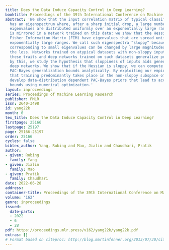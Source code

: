 ```yaml
---
title: Does the Data Induce Capacity Control in Deep Learning?
booktitle: Proceedings of the 39th International Conference on Machine Learning
abstract: 'We show that the input correlation matrix of typical classification datasets
  has an eigenspectrum where, after a sharp initial drop, a large number of small
  eigenvalues are distributed uniformly over an exponentially large range. This structure
  is mirrored in a network trained on this data: we show that the Hessian and the
  Fisher Information Matrix (FIM) have eigenvalues that are spread uniformly over
  exponentially large ranges. We call such eigenspectra “sloppy” because sets of weights
  corresponding to small eigenvalues can be changed by large magnitudes without affecting
  the loss. Networks trained on atypical datasets with non-sloppy inputs do not share
  these traits and deep networks trained on such datasets generalize poorly. Inspired
  by this, we study the hypothesis that sloppiness of inputs aids generalization in
  deep networks. We show that if the Hessian is sloppy, we can compute non-vacuous
  PAC-Bayes generalization bounds analytically. By exploiting our empirical observation
  that training predominantly takes place in the non-sloppy subspace of the FIM, we
  develop data-distribution dependent PAC-Bayes priors that lead to accurate generalization
  bounds using numerical optimization.'
layout: inproceedings
series: Proceedings of Machine Learning Research
publisher: PMLR
issn: 2640-3498
id: yang22k
month: 0
tex_title: Does the Data Induce Capacity Control in Deep Learning?
firstpage: 25166
lastpage: 25197
page: 25166-25197
order: 25166
cycles: false
bibtex_author: Yang, Rubing and Mao, Jialin and Chaudhari, Pratik
author:
- given: Rubing
  family: Yang
- given: Jialin
  family: Mao
- given: Pratik
  family: Chaudhari
date: 2022-06-28
address:
container-title: Proceedings of the 39th International Conference on Machine Learning
volume: '162'
genre: inproceedings
issued:
  date-parts:
  - 2022
  - 6
  - 28
pdf: https://proceedings.mlr.press/v162/yang22k/yang22k.pdf
extras: []
# Format based on citeproc: http://blog.martinfenner.org/2013/07/30/citeproc-yaml-for-bibliographies/
---
```

